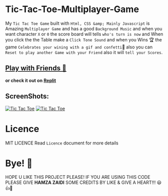 # Tic-Tac-Toe-Multiplayer-Game

My `Tic Tac Toe Game` built with `Html, CSS &amp; Mainly Javascript` is Amazing `Multiplayer Game` and has a good `Background Music` and when you want character `X` or `0` the score board will tells `who's turn is now` and When you click the the Table make a `Click Tone Sound` and when you Wins 🏆 the game `Celebrates your wining with a gif and confetti`🎊 also you can `Reset to play another Game with your Friend` also it will `tell your Scores`.

## [**Play with Friends 🚀**](https://play-tic-tac-toe-game-shjz.vercel.app/) 

**or check it out on** [**Replit**](https://tic-tac-toe-game.hamzajaffar.repl.co/)

## ScreenShots:
<a href="https://play-tic-tac-toe-game-shjz.vercel.app/" target="_blank"><img src="https://user-images.githubusercontent.com/52501040/175788382-0ce7c0c9-a623-47d2-a951-1b5a0615117e.png" alt="Tic Tac Toe" /></a>
<a href="https://play-tic-tac-toe-game-shjz.vercel.app/" target="_blank"><img src="https://user-images.githubusercontent.com/52501040/175788387-86547473-2bf5-43fe-9cd1-f586bed12e84.png" alt="Tic Tac Toe" /></a>

# Licence

MIT LICENCE
Read `Licence` document for more details

# Bye! 👋

HOPE U LIKE THIS PROJECT PLEASE! IF YOU ARE USING THIS CODE PLEASE GIVE **HAMZA ZAIDI** SOME CREDITS BY LIKE & GIVE A HEART!!! 😃👍💛
